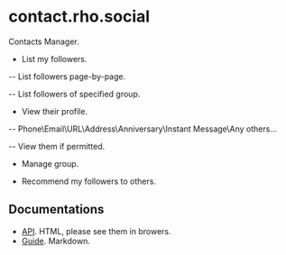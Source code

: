 # contact.rho.social

Contacts Manager.

- List my followers.

-- List followers page-by-page.

-- List followers of specified group.

- View their profile.

-- Phone\Email\URL\Address\Anniversary\Instant Message\Any others...

-- View them if permitted.

- Manage group.

- Recommend my followers to others.

## Documentations

- [API](docs/api). HTML, please see them in browers.
- [Guide](docs/guide). Markdown.